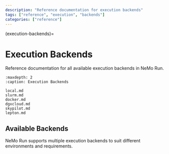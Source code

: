 ```yaml
---
description: "Reference documentation for execution backends"
tags: ["reference", "execution", "backends"]
categories: ["reference"]
---
```


(execution-backends)=
# Execution Backends

Reference documentation for all available execution backends in NeMo Run.

```{toctree}
:maxdepth: 2
:caption: Execution Backends

local.md
slurm.md
docker.md
dgxcloud.md
skypilot.md
lepton.md
```

## Available Backends

NeMo Run supports multiple execution backends to suit different environments and requirements.
